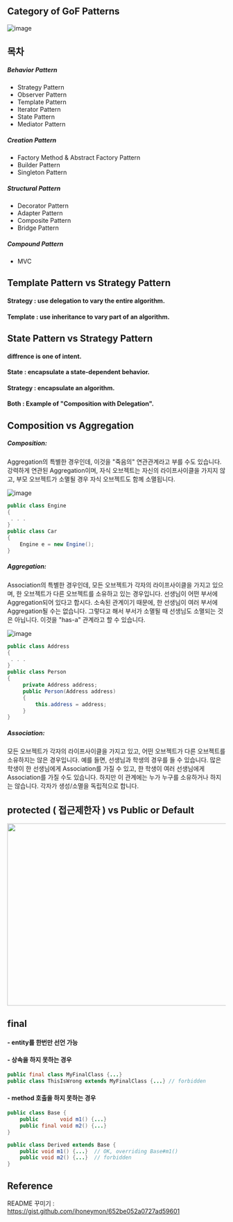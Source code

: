 Category of GoF Patterns
-------------------------

![image](https://user-images.githubusercontent.com/69576676/131095583-69517194-a4d1-4c16-b190-5f90298ca675.png)


목차
-------------------------

##### Behavior Pattern
- Strategy Pattern
- Observer Pattern
- Template Pattern
- Iterator Pattern
- State Pattern
- Mediator Pattern

##### Creation Pattern
- Factory Method & Abstract Factory Pattern
- Builder Pattern
- Singleton Pattern

##### Structural Pattern
- Decorator Pattern
- Adapter Pattern
- Composite Pattern
- Bridge Pattern

##### Compound Pattern
- MVC


Template Pattern vs Strategy Pattern
------------------------------------
#### Strategy : use delegation to vary the entire algorithm.
#### Template : use inheritance to vary part of an algorithm.

State Pattern vs Strategy Pattern 
------------------------------------
#### diffrence is one of intent.
#### State : encapsulate a state-dependent behavior.
#### Strategy : encapsulate an algorithm.
#### Both : Example of "Composition with Delegation".

Composition vs Aggregation
---------------------------

##### Composition: 
Aggregation의 특별한 경우인데, 이것을 "죽음의" 연관관계라고 부를 수도 있습니다. 강력하게 연관된 Aggregation이며, 자식 오브젝트는 자신의 라이프사이클을 가지지 않고, 부모 오브젝트가 소멸될 경우 자식 오브젝트도 함께 소멸됩니다.


![image](https://user-images.githubusercontent.com/69576676/131211555-84d97606-1cf6-4c69-9488-9440367729cc.png)

```java
public class Engine
{
 . . . 
}
public class Car
{
    Engine e = new Engine();  
}
```
##### Aggregation: 
Association의 특별한 경우인데, 모든 오브젝트가 각자의 라이프사이클을 가지고 있으며, 한 오브젝트가 다른 오브젝트를 소유하고 있는 경우입니다.
선생님이 어떤 부서에 Aggregation되어 있다고 합시다. 소속된 관계이기 때문에, 한 선생님이 여러 부서에 Aggregation될 수는 없습니다. 그렇다고 해서 부서가 소멸될 때 선생님도 소멸되는 것은 아닙니다. 이것을 "has-a" 관계라고 할 수 있습니다.


![image](https://user-images.githubusercontent.com/69576676/131211585-671c635e-5ab3-4a56-9f04-db27e476bcb5.png)

```java
public class Address
{
 . . .
}
public class Person
{
     private Address address;
     public Person(Address address)
     {
         this.address = address;
     }
}
```
  
##### Association: 
모든 오브젝트가 각자의 라이프사이클을 가지고 있고, 어떤 오브젝트가 다른 오브젝트를 소유하지는 않은 경우입니다.
예를 들면, 선생님과 학생의 경우를 들 수 있습니다. 많은 학생이 한 선생님에게 Association를 가질 수 있고, 한 학생이 여러 선생님에게 Association를 가질 수도 있습니다. 하지만 이 관계에는 누가 누구를 소유하거나 하지는 않습니다. 각자가 생성/소멸을 독립적으로 합니다.


protected ( 접근제한자 ) vs Public or Default
---------------------------
<img src="https://user-images.githubusercontent.com/69576676/131215983-f37f2d93-5a94-4829-8282-a9cc25a3044b.png" width="600" height="420">

final 
------
#### - entity를 한번만 선언 가능
#### - 상속을 하지 못하는 경우
```java
public final class MyFinalClass {...}
public class ThisIsWrong extends MyFinalClass {...} // forbidden
```
#### - method 호출을 하지 못하는 경우
```java
public class Base {
    public       void m1() {...}
    public final void m2() {...}
}

public class Derived extends Base {
    public void m1() {...}  // OK, overriding Base#m1()
    public void m2() {...}  // forbidden
}
```

Reference
----------
README 꾸미기 : https://gist.github.com/ihoneymon/652be052a0727ad59601
